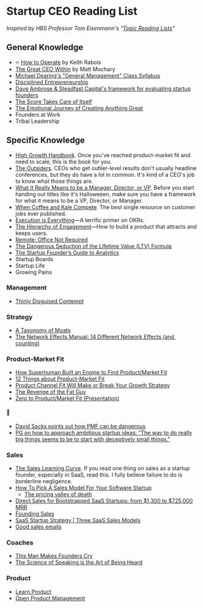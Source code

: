 # Startup CEO Reading List
*Inspired by HBS Professor Tom Eisenmann's "[Topic Reading Lists](http://platformsandnetworks.blogspot.com)"*

## General Knowledge
* 🔥 [How to Operate](https://genius.com/Keith-rabois-lecture-14-how-to-operate-annotated) by Keith Rabois
* [The Great CEO Within](https://docs.google.com/document/d/1ZJZbv4J6FZ8Dnb0JuMhJxTnwl-dwqx5xl0s65DE3wO8/edit#heading=h.pdmqf3646hgt) by Matt Mochary
* [Michael Dearing's "General Management" Class Syllabus](https://docs.google.com/document/d/12urC2W5rjN4mCbKCB3SL_gCcfJBYqn0qqdQMOHDCg9M/edit)
* [Disciplined Entrepreneurship](https://www.amazon.com/Disciplined-Entrepreneurship-Steps-Successful-Startup-ebook/dp/B00DQ97TWO/)
* [Dave Ambrose & Steadfast Capital's framework for evaluating startup founders](https://twitter.com/daveambrose/status/864476831306719232)
* [The Score Takes Care of Itself](https://www.amazon.com/Score-Takes-Care-Itself-Philosophy-ebook/dp/B002G54Y04/)
* [The Emotional Journey of Creating Anything Great](https://john.do/emotional-journey-creating/)
* Founders at Work
* Tribal Leadership

## Specific Knowledge
* [High Growth Handbook](https://www.amazon.com/High-Growth-Handbook-Elad-Gil-ebook/dp/B07DRPGGQ7/). Once you've reached product-market fit and need to scale, this is the book for you. 
* [The Outsiders](https://www.amazon.com/Outsiders-Unconventional-Radically-Rational-Blueprint-ebook/dp/B009G1T74O/). CEOs who get outlier-level results don't usually headline conferences, but they do have a lot in common. It's kind of a CEO's job to know what those things are.
* [What It Really Means to be a Manager, Director, or VP](https://kellblog.com/2015/03/08/career-development-what-it-really-means-to-be-a-manager-director-or-vp/). Before you start handing out titles like it's Halloweeen, make sure you have a framework for what it means to be a VP, Director, or Manager.
* [When Coffee and Kale Compete](https://www.amazon.com/When-Coffee-Kale-Compete-products-ebook/dp/B07C7HH662). The best single resource on customer jobs ever published. 
* [Execution is Everything](https://25iq.com/2018/10/28/execution-is-everything/)—A terrific primer on OKRs. 
* [The Hierarchy of Engagement](https://medium.com/@sarahtavel/the-hierarchy-of-engagement-5803bf4e6cfa)—How to build a product that attracts and keeps users. 
* [Remote: Office Not Required](https://www.amazon.com/Remote-Office-Required-Jason-Fried/dp/0804137501)
* [The Dangerous Seduction of the Lifetime Value (LTV) Formula](http://abovethecrowd.com/2012/09/04/the-dangerous-seduction-of-the-lifetime-value-ltv-formula/)
* [The Startup Founder’s Guide to Analytics](https://thinkgrowth.org/the-startup-founders-guide-to-analytics-1d2176f20ac1)
* Startup Boards
* Startup Life
* Growing Pains

### Management
* [Thinly Disguised Contempt](https://feld.com/archives/2004/05/tdc-thinly-disguised-contempt.html)

### Strategy
- [A Taxonomy of Moats](http://reactionwheel.net/2019/09/a-taxonomy-of-moats.html)
- [The Network Effects Manual: 14 Different Network Effects (and counting)](https://www.nfx.com/post/network-effects-manual)


### Product-Market Fit
* [How Superhuman Built an Engine to Find Product/Market Fit](https://firstround.com/review/how-superhuman-built-an-engine-to-find-product-market-fit/)
* [12 Things about Product-Market Fit](https://a16z.com/2017/02/18/12-things-about-product-market-fit/)
* [Product Channel Fit Will Make or Break Your Growth Strategy](https://brianbalfour.com/essays/product-channel-fit-for-growth)
* [The Revenge of the Fat Guy](http://blog.pmarca.com/2010/03/20/the-revenge-of-the-fat-guy/)
* [Zero to Product/Market Fit (Presentation)](https://andrewchen.co/zero-to-productmarket-fit-presentation/)

#### 🤔
* [David Sacks points out how PMF can be dangerous](https://twitter.com/DavidSacks/status/983034592092286977)
* [PG on how to approach ambitious startup ideas: "The way to do really big things seems to be to start with deceptively small things."](https://twitter.com/toddg777/status/1108886349984129024)

### Sales
* [The Sales Learning Curve](https://hbr.org/2006/07/the-sales-learning-curve). If you read one thing on sales as a startup founder, especially in SaaS, read this. I fully believe failure to do is borderline negligence. 
* [How To Pick A Sales Model For Your Software Startup](https://mattermark.com/pick-sales-model-software-startup/)
  * [The pricing valley of death](https://davidjaxon.wordpress.com/2014/12/18/the-pricing-valley-of-death/)
* [Direct Sales for Bootstrapped SaaS Startups: from $1,300 to $725,000 MRR](https://nathanbarry.com/sales/)
* [Founding Sales](https://www.foundingsales.com/)
* [SaaS Startup Strategy | Three SaaS Sales Models](http://chaotic-flow.com/saas-startup-strategy-three-saas-sales-models/)
* [Good sales emails](https://goodsalesemails.com/)
  
### Coaches
* [This Man Makes Founders Cry](https://www.wired.com/2017/02/this-man-makes-founders-cry/)
* [The Science of Speaking is the Art of Being Heard](https://firstround.com/review/the-science-of-speaking-is-the-art-of-being-heard/)

### Product
- [Learn Product](http://learnproduct.com/)
- [Open Product Management](https://github.com/ProductHired/open-product-management)
